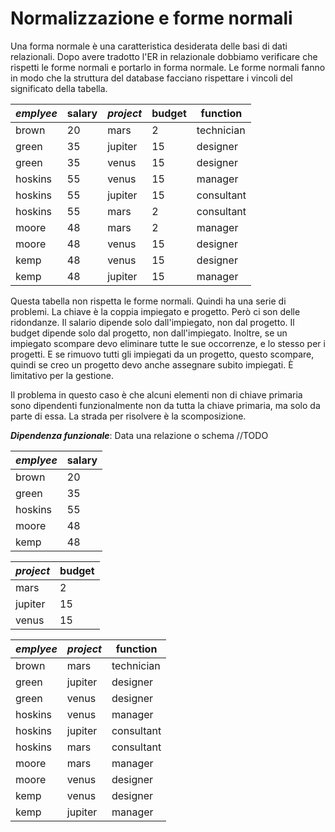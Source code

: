 # Normalizzazione e forme normali

Una forma normale è una caratteristica desiderata delle basi di dati relazionali.
Dopo avere tradotto l'ER in relazionale dobbiamo verificare che rispetti le forme normali e portarlo in forma normale.
Le forme normali fanno in modo che la struttura del database facciano rispettare i vincoli del significato della tabella.

| *emplyee* | salary | *project* | budget | function |
| --- | --- | --- | --- | --- |
| brown | 20 | mars | 2 | technician |
| green | 35 | jupiter | 15 | designer |
| green | 35 | venus | 15 | designer |
| hoskins | 55 | venus | 15 | manager |
| hoskins | 55 | jupiter | 15 | consultant |
| hoskins | 55 | mars | 2 | consultant |
| moore | 48 | mars | 2 | manager |
| moore | 48 | venus | 15 | designer |
| kemp | 48 | venus | 15 | designer |
| kemp | 48 | jupiter | 15 | manager |

Questa tabella non rispetta le forme normali. Quindi ha una serie di problemi.
La chiave è la coppia impiegato e progetto. Però ci son delle ridondanze. Il salario dipende solo dall'impiegato, non dal progetto. Il budget dipende solo dal progetto, non dall'impiegato.
Inoltre, se un impiegato scompare devo eliminare tutte le sue occorrenze, e lo stesso per i progetti.
E se rimuovo tutti gli impiegati da un progetto, questo scompare, quindi se creo un progetto devo anche assegnare subito impiegati. È limitativo per la gestione.

Il problema in questo caso è che alcuni elementi non di chiave primaria sono dipendenti funzionalmente non da tutta la chiave primaria, ma solo da parte di essa.
La strada per risolvere è la scomposizione.

***Dipendenza funzionale***: Data una relazione o schema //TODO

| *emplyee* | salary |
| --- | --- |
| brown | 20 |
| green | 35 |
| hoskins | 55 |
| moore | 48 |
| kemp | 48 |

| *project* | budget |
| --- | --- |
| mars | 2 |
| jupiter | 15 | 
| venus | 15 | 

| *emplyee* | *project* | function |
| --- | --- | --- |
| brown | mars | technician |
| green | jupiter | designer |
| green | venus | designer |
| hoskins | venus | manager |
| hoskins | jupiter | consultant |
| hoskins | mars | consultant |
| moore | mars | manager |
| moore | venus | designer |
| kemp | venus | designer |
| kemp | jupiter | manager |